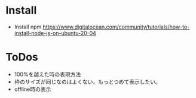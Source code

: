 # Install

* Install npm https://www.digitalocean.com/community/tutorials/how-to-install-node-js-on-ubuntu-20-04

# ToDos

* 100%を越えた時の表現方法
* 枠のサイズが同じなのはよくない。もっとつめて表示したい。
* offline時の表示
